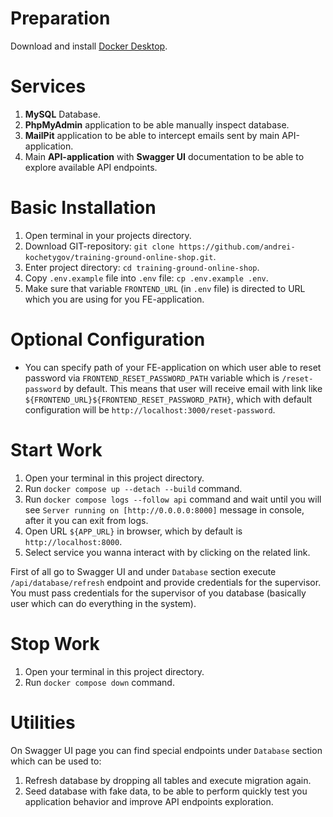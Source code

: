 # Preparation

Download and install [Docker Desktop](https://www.docker.com/products/docker-desktop/).

# Services

1. **MySQL** Database.
2. **PhpMyAdmin** application to be able manually inspect database.
3. **MailPit** application to be able to intercept emails sent by main API-application.
4. Main **API-application** with **Swagger UI** documentation to be able to explore available API endpoints.

# Basic Installation

1. Open terminal in your projects directory.
2. Download GIT-repository: `git clone https://github.com/andrei-kochetygov/training-ground-online-shop.git`.
3. Enter project directory: `cd training-ground-online-shop`.
4. Copy `.env.example` file into `.env` file: `cp .env.example .env`.
5. Make sure that variable `FRONTEND_URL` \(in `.env` file\) is directed to URL which you are using for you FE-application.

# Optional Configuration

- You can specify path of your FE-application on which user able to reset password via `FRONTEND_RESET_PASSWORD_PATH` variable which is `/reset-password` by default. This means that user will receive email with link like `${FRONTEND_URL}${FRONTEND_RESET_PASSWORD_PATH}`, which with default configuration will be `http://localhost:3000/reset-password`.

# Start Work

1. Open your terminal in this project directory.
2. Run `docker compose up --detach --build` command.
3. Run `docker compose logs --follow api` command and wait until you will see `Server running on [http://0.0.0.0:8000]` message in console, after it you can exit from logs.
4. Open URL `${APP_URL}` in browser, which by default is `http://localhost:8000`.
5. Select service you wanna interact with by clicking on the related link.

First of all go to Swagger UI and under `Database` section execute `/api/database/refresh` endpoint and provide credentials for the supervisor. You must pass credentials for the supervisor of you database (basically user which can do everything in the system).

# Stop Work

1. Open your terminal in this project directory.
2. Run `docker compose down` command.

# Utilities

On Swagger UI page you can find special endpoints under `Database` section which can be used to:
1. Refresh database by dropping all tables and execute migration again.
2. Seed database with fake data, to be able to perform quickly test you application behavior and improve API endpoints exploration.